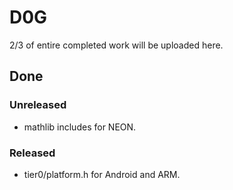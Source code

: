 ﻿# D0G
2/3 of entire completed work will be uploaded here.
## Done
### Unreleased
* mathlib includes for NEON.
### Released
* tier0/platform.h for Android and ARM.